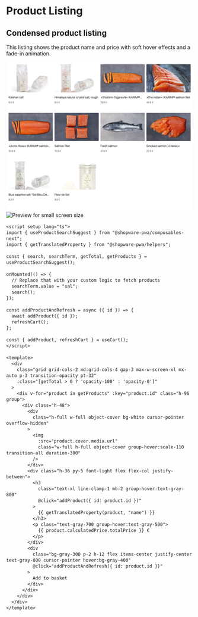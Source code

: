 # Product Listing

## Condensed product listing

This listing shows the product name and price with soft hover effects and a fade-in animation.

<div class="flex flex-col items-center">

<img src="./condensed-listing-md.png" alt="Preview for medium screen size" class="p-3 hidden sm:block border-1 border-gray-200 rounded-md shadow-md hover:shadow-xl hover:scale-105 transform duration-300" />

<img src="./condensed-listing-sm.png" alt="Preview for small screen size" class="sm:hidden border-1 border-gray-200 rounded-md shadow-md hover:shadow-xl hover:scale-105 transform duration-300" />

</div>

<div>

```vue
<script setup lang="ts">
import { useProductSearchSuggest } from "@shopware-pwa/composables-next";
import { getTranslatedProperty } from "@shopware-pwa/helpers";

const { search, searchTerm, getTotal, getProducts } = useProductSearchSuggest();

onMounted(() => {
  // Replace that with your custom logic to fetch products
  searchTerm.value = "sal";
  search();
});

const addProductAndRefresh = async ({ id }) => {
  await addProduct({ id });
  refreshCart();
};

const { addProduct, refreshCart } = useCart();
</script>

<template>
  <div
    class="grid grid-cols-2 md:grid-cols-4 gap-3 max-w-screen-xl mx-auto p-3 transition-opacity pt-32"
    :class="[getTotal > 0 ? 'opacity-100' : 'opacity-0']"
  >
    <div v-for="product in getProducts" :key="product.id" class="h-96 group">
      <div class="h-48">
        <div
          class="h-full w-full object-cover bg-white cursor-pointer overflow-hidden"
        >
          <img
            :src="product.cover.media.url"
            class="w-full h-full object-cover group-hover:scale-110 transition-all duration-300"
          />
        </div>
        <div class="h-36 py-5 font-light flex flex-col justify-between">
          <h3
            class="text-xl line-clamp-1 mb-2 group-hover:text-gray-800"
            @click="addProduct({ id: product.id })"
          >
            {{ getTranslatedProperty(product, "name") }}
          </h3>
          <p class="text-gray-700 group-hover:text-gray-500">
            {{ product.calculatedPrice.totalPrice }} €
          </p>
        </div>
        <div
          class="bg-gray-300 p-2 h-12 flex items-center justify-center text-gray-800 cursor-pointer hover:bg-gray-400"
          @click="addProductAndRefresh({ id: product.id })"
        >
          Add to basket
        </div>
      </div>
    </div>
  </div>
</template>
```

</div>
